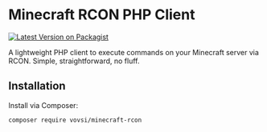 # Minecraft RCON PHP Client
[![Latest Version on Packagist](https://img.shields.io/packagist/v/vovsi/minecraft-rcon.svg)](https://packagist.org/packages/vovsi/minecraft-rcon)

A lightweight PHP client to execute commands on your Minecraft server via RCON. Simple, straightforward, no fluff.

## Installation

Install via Composer:

```bash
composer require vovsi/minecraft-rcon

